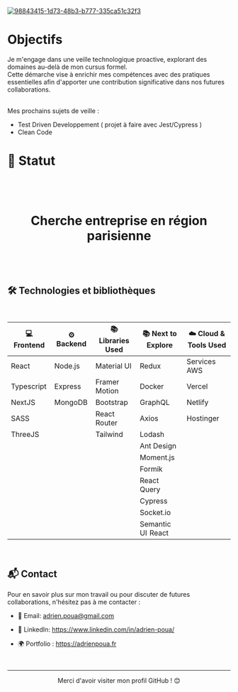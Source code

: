 [![98843415-1d73-48b3-b777-335ca51c32f3](https://github.com/AdrienPoua/AdrienPoua/assets/73964028/ccd21f0b-c35a-4037-a0ae-04ff4b12ee57)](https://adrienpoua.fr)

# Objectifs

Je m'engage dans une veille technologique proactive, explorant des domaines au-delà de mon cursus formel. <br/>
Cette démarche vise à enrichir mes compétences avec des pratiques essentielles afin d'apporter une contribution significative dans nos futures collaborations. <br/>
  &nbsp;
  
Mes prochains sujets de veille : 

* Test Driven Developpement ( projet à faire avec Jest/Cypress )
* Clean Code


# 👋 Statut

<h1 align="center" >
  &nbsp;
  
Cherche entreprise en région parisienne
  
  &nbsp;
</h1>



## 🛠 Technologies et bibliothèques
  &nbsp; 
    &nbsp;
<div align="center">

| 💻 Frontend       | ⚙️ Backend     | 📚 Libraries Used | 📚 Next to Explore | ☁️ Cloud & Tools Used |
|-------------------|-----------------|-------------------|---------------------|------------------------|
| React             | Node.js         | Material UI       | Redux               | Services AWS           |
| Typescript        | Express         | Framer Motion     | Docker              | Vercel                 |
| NextJS            | MongoDB         | Bootstrap         | GraphQL             | Netlify                |
| SASS              |                 | React Router      | Axios               | Hostinger              |
| ThreeJS           |                 | Tailwind          | Lodash              |                        |
|                   |                 |                   | Ant Design          |                        |
|                   |                 |                   | Moment.js           |                        |
|                   |                 |                   | Formik              |                        |
|                   |                 |                   | React Query         |                        |
|                   |                 |                   | Cypress             |                        |
|                   |                 |                   | Socket.io           |                        |
|                   |                 |                   | Semantic UI  React  |                        |

</div>
  &nbsp;

## 📬 Contact

Pour en savoir plus sur mon travail ou pour discuter de futures collaborations, n'hésitez pas à me contacter :

- 📧 Email: adrien.poua@gmail.com
- 🔗 LinkedIn: https://www.linkedin.com/in/adrien-poua/
- 🌍 Portfolio : https://adrienpoua.fr
  &nbsp;
  
  &nbsp;

---

<p align="center"> Merci d'avoir visiter mon profil GitHub ! 😊 </p>
